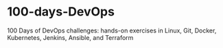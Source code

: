 # 100-days-DevOps
100 Days of DevOps challenges: hands-on exercises in Linux, Git, Docker, Kubernetes, Jenkins, Ansible, and Terraform
